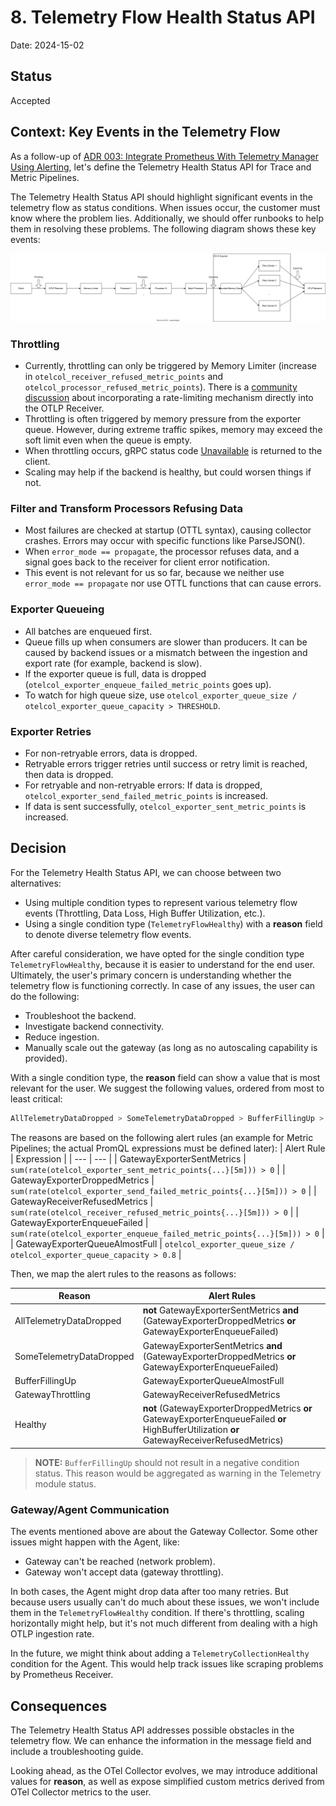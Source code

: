 # 8. Telemetry Flow Health Status API

Date: 2024-15-02

## Status

Accepted

## Context: Key Events in the Telemetry Flow

As a follow-up of [ADR 003: Integrate Prometheus With Telemetry Manager Using Alerting](003-integrate-prometheus-with-telemetry-manager-using-alerting.md), let's define the Telemetry Health Status API for Trace and Metric Pipelines.

The Telemetry Health Status API should highlight significant events in the telemetry flow as status conditions. When issues occur, the customer must know where the problem lies.
Additionally, we should offer runbooks to help them in resolving these problems. The following diagram shows these key events:

![OTel Collector Data Flow](../assets/otel-collector-data-flow.svg "OTel Collector Data Flow")

### Throttling

* Currently, throttling can only be triggered by Memory Limiter (increase in `otelcol_receiver_refused_metric_points` and `otelcol_processor_refused_metric_points`).
There is a [community discussion](https://github.com/open-telemetry/opentelemetry-collector/issues/6725) about incorporating a rate-limiting mechanism directly into the OTLP Receiver.
* Throttling is often triggered by memory pressure from the exporter queue. However, during extreme traffic spikes, memory may exceed the soft limit even when the queue is empty.
* When throttling occurs, gRPC status code [Unavailable](https://grpc.github.io/grpc/core/md_doc_statuscodes.html) is returned to the client.
* Scaling may help if the backend is healthy, but could worsen things if not.

### Filter and Transform Processors Refusing Data

* Most failures are checked at startup (OTTL syntax), causing collector crashes. Errors may occur with specific functions like ParseJSON().
* When `error_mode == propagate`, the processor refuses data, and a signal goes back to the receiver for client error notification.
* This event is not relevant for us so far, because we neither use `error_mode == propagate` nor use OTTL functions that can cause errors.

### Exporter Queueing

* All batches are enqueued first.
* Queue fills up when consumers are slower than producers. It can be caused by backend issues or a mismatch between the ingestion and export rate (for example, backend is slow).
* If the exporter queue is full, data is dropped (`otelcol_exporter_enqueue_failed_metric_points` goes up).
* To watch for high queue size, use `otelcol_exporter_queue_size / otelcol_exporter_queue_capacity > THRESHOLD`.

### Exporter Retries

* For non-retryable errors, data is dropped.
* Retryable errors trigger retries until success or retry limit is reached, then data is dropped.
* For retryable and non-retryable errors: If data is dropped, `otelcol_exporter_send_failed_metric_points` is increased.
* If data is sent successfully, `otelcol_exporter_sent_metric_points` is increased.

## Decision

For the Telemetry Health Status API, we can choose between two alternatives:

* Using multiple condition types to represent various telemetry flow events (Throttling, Data Loss, High Buffer Utilization, etc.).
* Using a single condition type (`TelemetryFlowHealthy`) with a **reason** field to denote diverse telemetry flow events.

After careful consideration, we have opted for the single condition type `TelemetryFlowHealthy`, because it is easier to understand for the end user.
Ultimately, the user's primary concern is understanding whether the telemetry flow is functioning correctly. In case of any issues, the user can do the following:

* Troubleshoot the backend.
* Investigate backend connectivity.
* Reduce ingestion.
* Manually scale out the gateway (as long as no autoscaling capability is provided).

With a single condition type, the **reason** field can show a value that is most relevant for the user. We suggest the following values, ordered from most to least critical:

   ```bash
   AllTelemetryDataDropped > SomeTelemetryDataDropped > BufferFillingUp > GatewayThrottling > Healthy
   ```

The reasons are based on the following alert rules (an example for Metric Pipelines; the actual PromQL expressions must be defined later):
| Alert Rule | Expression |
| --- | --- |
| GatewayExporterSentMetrics    | `sum(rate(otelcol_exporter_sent_metric_points{...}[5m])) > 0`           |
| GatewayExporterDroppedMetrics  | `sum(rate(otelcol_exporter_send_failed_metric_points{...}[5m])) > 0`    |
| GatewayReceiverRefusedMetrics  | `sum(rate(otelcol_receiver_refused_metric_points{...}[5m])) > 0`        |
| GatewayExporterEnqueueFailed   | `sum(rate(otelcol_exporter_enqueue_failed_metric_points{...}[5m])) > 0` |
| GatewayExporterQueueAlmostFull | `otelcol_exporter_queue_size / otelcol_exporter_queue_capacity > 0.8`   |

Then, we map the alert rules to the reasons as follows:

| Reason | Alert Rules |
| --- | --- |
| AllTelemetryDataDropped           | **not** GatewayExporterSentMetrics **and** (GatewayExporterDroppedMetrics **or** GatewayExporterEnqueueFailed) |
| SomeTelemetryDataDropped          | GatewayExporterSentMetrics **and** (GatewayExporterDroppedMetrics **or** GatewayExporterEnqueueFailed)       |
| BufferFillingUp                   | GatewayExporterQueueAlmostFull                                                                           |
| GatewayThrottling                 | GatewayReceiverRefusedMetrics                                                                            |
| Healthy                           | **not** (GatewayExporterDroppedMetrics **or** GatewayExporterEnqueueFailed **or** HighBufferUtilization **or** GatewayReceiverRefusedMetrics) |

> **NOTE:** `BufferFillingUp` should not result in a negative condition status. This reason would be aggregated as warning in the Telemetry module status.

### Gateway/Agent Communication

The events mentioned above are about the Gateway Collector. Some other issues might happen with the Agent, like:

* Gateway can't be reached (network problem).
* Gateway won't accept data (gateway throttling).

In both cases, the Agent might drop data after too many retries. But because users usually can't do much about these issues, we won't include them in the `TelemetryFlowHealthy` condition.
If there's throttling, scaling horizontally might help, but it's not much different from dealing with a high OTLP ingestion rate.

In the future, we might think about adding a `TelemetryCollectionHealthy` condition for the Agent. This would help track issues like scraping problems by Prometheus Receiver.

## Consequences

The Telemetry Health Status API addresses possible obstacles in the telemetry flow. We can enhance the information in the message field and include a troubleshooting guide.

Looking ahead, as the OTel Collector evolves, we may introduce additional values for **reason**, as well as expose simplified custom metrics derived from OTel Collector metrics to the user.
